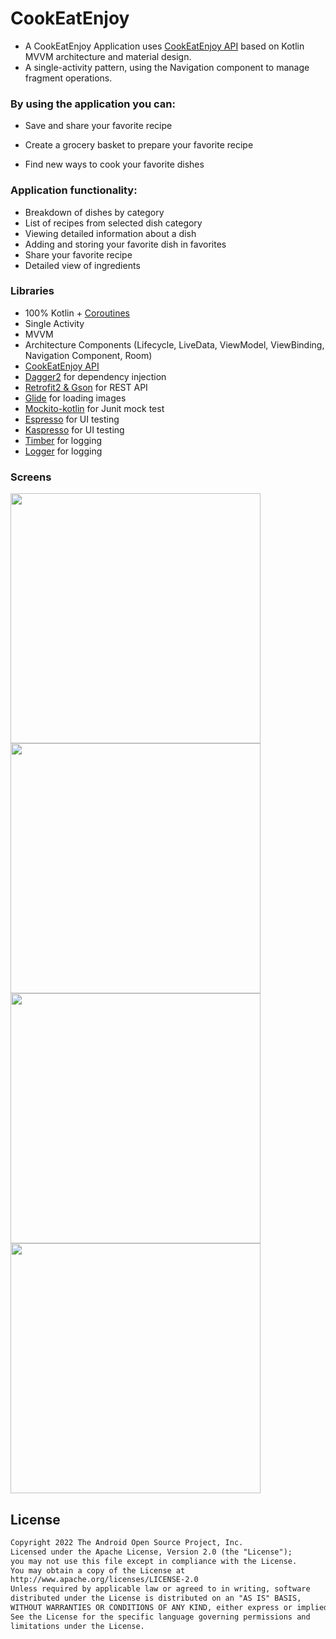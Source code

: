 # CookEatEnjoy

* A CookEatEnjoy Application uses [CookEatEnjoy API](https://spoonacular.com/) based on Kotlin MVVM architecture and material design.
* A single-activity pattern, using the Navigation component to manage fragment operations.

### By using the application you can:

- Save and share your favorite recipe

- Create a grocery basket to prepare your favorite recipe

- Find new ways to cook your favorite dishes

### Application functionality:
- Breakdown of dishes by category
- List of recipes from selected dish category
- Viewing detailed information about a dish
- Adding and storing your favorite dish in favorites
- Share your favorite recipe
- Detailed view of ingredients

### Libraries
- 100% Kotlin + [Coroutines](https://github.com/Kotlin/kotlinx.coroutines)
- Single Activity
- MVVM
- Architecture Components (Lifecycle, LiveData, ViewModel, ViewBinding, Navigation Component, Room)
- [CookEatEnjoy API](https://spoonacular.com/)
- [Dagger2](https://github.com/google/dagger) for dependency injection
- [Retrofit2 & Gson](https://github.com/square/retrofit) for REST API
- [Glide](https://github.com/bumptech/glide) for loading images
- [Mockito-kotlin](https://github.com/nhaarman/mockito-kotlin) for Junit mock test
- [Espresso](https://developer.android.com/training/testing/espresso) for UI testing
- [Kaspresso](https://github.com/KasperskyLab/Kaspresso) for UI testing
- [Timber](https://github.com/JakeWharton/timber) for logging
- [Logger](https://github.com/orhanobut/logger) for logging



### Screens

<p float="left">
  <img src="https://github.com/AGOBIKK/CookEatEnjoy/tree/develop/app/src/main/res/drawable/screenshot_categories.jpg" height="400" />
  <img src="https://github.com/AGOBIKK/CookEatEnjoy/tree/develop/app/src/main/res/drawable/screenshot_recipes.jpg" height="400" />
  <img src="https://github.com/AGOBIKK/CookEatEnjoy/tree/develop/app/src/main/res/drawable/screenshot_details.jpg" height="400" />
  <img src="https://github.com/AGOBIKK/CookEatEnjoy/tree/develop/app/src/main/res/drawable/screenshot_ingredient.jpg" height="400" />
</p>

## License
```xml
Copyright 2022 The Android Open Source Project, Inc.
Licensed under the Apache License, Version 2.0 (the "License");
you may not use this file except in compliance with the License.
You may obtain a copy of the License at
http://www.apache.org/licenses/LICENSE-2.0
Unless required by applicable law or agreed to in writing, software
distributed under the License is distributed on an "AS IS" BASIS,
WITHOUT WARRANTIES OR CONDITIONS OF ANY KIND, either express or implied.
See the License for the specific language governing permissions and
limitations under the License.
```

